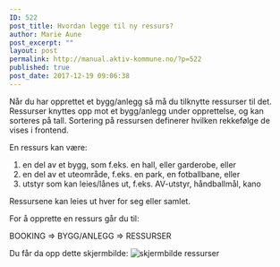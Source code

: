 ```yaml
---
ID: 522
post_title: Hvordan legge til ny ressurs?
author: Marie Aune
post_excerpt: ""
layout: post
permalink: http://manual.aktiv-kommune.no/?p=522
published: true
post_date: 2017-12-19 09:06:38
---
```

Når du har opprettet et bygg/anlegg så må du tilknytte ressurser til det. Ressurser knyttes opp mot et bygg/anlegg under opprettelse, og kan sorteres på tall. Sortering på ressursen definerer hvilken rekkefølge de vises i frontend.

En ressurs kan være:
1. en del av et bygg, som f.eks. en hall, eller garderobe, eller 
2. en del av et uteområde, f.eks. en park, en fotballbane, eller
3. utstyr som kan leies/lånes ut, f.eks. AV-utstyr, håndballmål, kano

Ressursene kan leies ut hver for seg eller samlet.

For å opprette en ressurs går du til:

BOOKING => BYGG/ANLEGG => RESSURSER 

Du får da opp dette skjermbilde: 
![skjermbilde ressurser](http://manual.aktiv-kommune.no/wp-content/uploads/2017/12/Skjermbilderessurser.png)